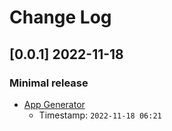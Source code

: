 # Change Log

## [0.0.1] 2022-11-18
### Minimal release

- [App Generator](https://appseed.us/generator/)
  - Timestamp: `2022-11-18 06:21`
